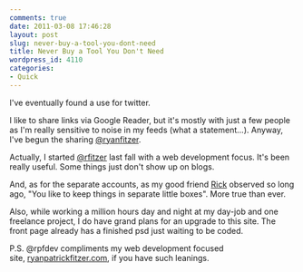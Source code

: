 ```yaml
---
comments: true
date: 2011-03-08 17:46:28
layout: post
slug: never-buy-a-tool-you-dont-need
title: Never Buy a Tool You Don't Need
wordpress_id: 4110
categories:
- Quick
---
```


I've eventually found a use for twitter.

I like to share links via Google Reader, but it's mostly with just a few people as I'm really sensitive to noise in my feeds (what a statement...). Anyway, I've begun the sharing [@ryanfitzer](http://twitter.com/ryanfitzer).

Actually, I started [@rfitzer](http://twitter.com/rfitzer) last fall with a web development focus. It's been really useful. Some things just don't show up on blogs.

And, as for the separate accounts, as my good friend [Rick](http://richardnickel.wordpress.com/) observed so long ago, "You like to keep things in separate little boxes". More true than ever.

Also, while working a million hours day and night at my day-job and one freelance project, I do have grand plans for an upgrade to this site. The front page already has a finished psd just waiting to be coded.

P.S. @rpfdev compliments my web development focused site, [ryanpatrickfitzer.com](http://ryanpatrickfitzer.com), if you have such leanings.
